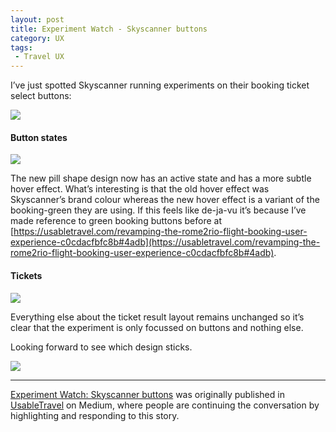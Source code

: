 ```yaml
---
layout: post
title: Experiment Watch - Skyscanner buttons
category: UX
tags:
 - Travel UX
---
```


I’ve just spotted Skyscanner running experiments on their booking ticket select buttons:

![](https://cdn-images-1.medium.com/max/1024/1*eMPbhkilf9ZjFTdd1BgvLw.png)

#### Button states

![](https://cdn-images-1.medium.com/max/825/1*whcdaUKu6x-n-ipvo_jABg.png)

The new pill shape design now has an active state and has a more subtle hover effect. What’s interesting is that the old hover effect was Skyscanner’s brand colour whereas the new hover effect is a variant of the booking-green they are using. If this feels like de-ja-vu it’s because I’ve made reference to green booking buttons before at [https://usabletravel.com/revamping-the-rome2rio-flight-booking-user-experience-c0cdacfbfc8b#4adb](https://usabletravel.com/revamping-the-rome2rio-flight-booking-user-experience-c0cdacfbfc8b#4adb).

#### Tickets

![](https://cdn-images-1.medium.com/max/695/1*N60WOZe2UtvBvTN28DL8_A.png)

Everything else about the ticket result layout remains unchanged so it’s clear that the experiment is only focussed on buttons and nothing else.

Looking forward to see which design sticks.

![](https://medium.com/_/stat?event=post.clientViewed&referrerSource=full_rss&postId=da40c05d0b9a)

* * *

[Experiment Watch: Skyscanner buttons](https://usabletravel.com/experiment-watch-skyscanner-buttons-da40c05d0b9a) was originally published in [UsableTravel](https://usabletravel.com) on Medium, where people are continuing the conversation by highlighting and responding to this story.